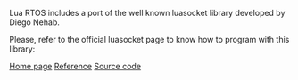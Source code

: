 Lua RTOS includes a port of the well known luasocket library developed by Diego Nehab.

Please, refer to the official luasocket page to know how to program with this library:

[Home page](http://w3.impa.br/~diego/software/luasocket)
[Reference](http://w3.impa.br/~diego/software/luasocket/reference.html)
[Source code](https://github.com/diegonehab/luasocket)